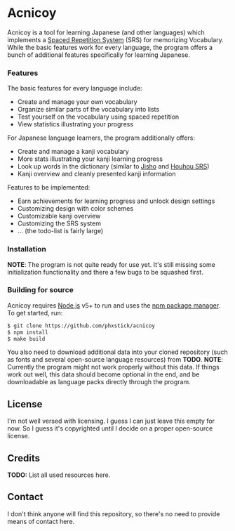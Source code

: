 # Acnicoy

Acnicoy is a tool for learning Japanese (and other languages) which implements a [Spaced Repetition System][SRS] (SRS) for memorizing Vocabulary.
While the basic features work for every language, the program offers a bunch of additional features specifically for learning Japanese.

### Features
The basic features for every language include:

  - Create and manage your own vocabulary
  - Organize similar parts of the vocabulary into lists
  - Test yourself on the vocabulary using spaced repetition
  - View statistics illustrating your progress

For Japanese language learners, the program additionally offers:
  - Create and manage a kanji vocabulary
  - More stats illustrating your kanji learning progress
  - Look up words in the dictionary (similar to [Jisho] and [Houhou SRS])
  - Kanji overview and cleanly presented kanji information

Features to be implemented:
  - Earn achievements for learning progress and unlock design settings
  - Customizing design with color schemes
  - Customizable kanji overview
  - Customizing the SRS system
  - ... (the todo-list is fairly large)

### Installation

**NOTE**: The program is not quite ready for use yet. It's still missing some
initialization functionality and there a few bugs to be squashed first.

### Building for source
Acnicoy requires [Node.js] v5+ to run and uses the [npm package manager][npm].
To get started, run:
```sh
$ git clone https://github.com/phxstick/acnicoy
$ npm install
$ make build
```
You also need to download additional data into your cloned repository (such as
fonts and several open-source language resources) from **TODO**.
**NOTE**: Currently the program might not work properly without this data. If
things work out well, this data should become optional in the end, and be
downloadable as language packs directly through the program.

License
----

I'm not well versed with licensing. I guess I can just leave this empty for now.
So I guess it's copyrighted until I decide on a proper open-source license.

Credits
----

**TODO:** List all used resources here.

Contact
----

I don't think anyone will find this repository, so there's no need to provide
means of contact here.


   [SRS]: <https://en.wikipedia.org/wiki/Spaced_repetition>
   [Jisho]: <http://jisho.org/>
   [Houhou SRS]: <http://houhou-srs.com/>
   [Node.js]: <https://nodejs.org/>
   [npm]: <https://www.npmjs.com/>


